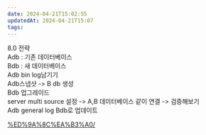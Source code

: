 ```yaml
---
date: 2024-04-21T15:02:55
updatedAt: 2024-04-21T15:07
tags: 
---
```

8.0 전략  
Adb : 기존 데이터베이스  
Bdb : 새 데이터베이스  
Adb bin log남기기  
Adb스냅샷 -> B db 생성  
Bdb 업그레이드  
server multi source 설정 -> A,B 데이터베이스 같이 연결 -> 검증해보기  
Adb general log Bdb로 업데이트

[%ED%9A%8C%EA%B3%A0/](https://rastalion.me/aws-rds-aurora-v1-to-v2-%EC%97%85%EA%B7%B8%EB%A0%88%EC%9D%B4%EB%93%9C-%ED%9A%8C%EA%B3%A0/)